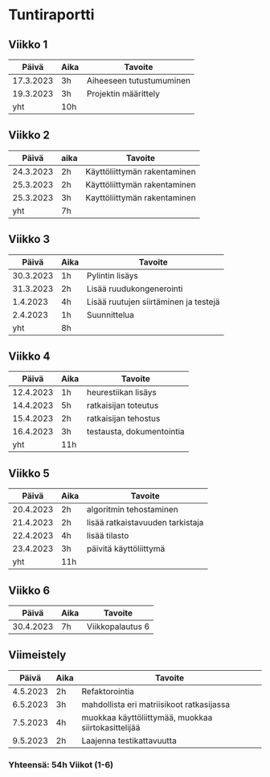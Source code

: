# Tuntiraportti

## Viikko 1

Päivä       | Aika  | Tavoite |
------------|-------|---------|
17.3.2023   | 3h    | Aiheeseen tutustumuminen |
19.3.2023   | 3h    | Projektin määrittely |
yht         | 10h

## Viikko 2

Päivä       | aika  | Tavoite   |
------------|-------|-----------|
24.3.2023   | 2h    | Käyttöliittymän rakentaminen |
25.3.2023   | 2h    | Käyttöliittymän rakentaminen |
25.3.2023   | 3h    | Kayttöliittymän rakentaminen |  
yht         | 7h 

## Viikko 3

Päivä       | Aika  | Tavoite   |
------------|-------|-----------|
30.3.2023   | 1h    | Pylintin  lisäys |
31.3.2023   | 2h    | Lisää ruudukongenerointi |
1.4.2023    | 4h    | Lisää ruutujen siirtäminen ja testejä |
2.4.2023    | 1h    | Suunnittelua |
yht         | 8h

## Viikko 4

Päivä       | Aika  | Tavoite   |
------------|-------|-----------|
12.4.2023   | 1h    | heurestiikan lisäys |
14.4.2023   | 5h    | ratkaisijan toteutus |
15.4.2023   | 2h    | ratkaisijan tehostus |
16.4.2023   | 3h    | testausta, dokumentointia |
yht         | 11h

## Viikko 5

Päivä       | Aika  | Tavoite   |
------------|-------|-----------|
20.4.2023   | 2h    | algoritmin tehostaminen |
21.4.2023   | 2h    | lisää ratkaistavuuden tarkistaja |
22.4.2023   | 4h    | lisää tilasto |
23.4.2023   | 3h    | päivitä käyttöliittymä |
yht         | 11h

## Viikko 6

Päivä       | Aika  | Tavoite   |
------------|-------|-----------|
30.4.2023   | 7h    | Viikkopalautus 6 |

## Viimeistely

Päivä       | Aika  | Tavoite   |
------------|-------|-----------|
4.5.2023    | 2h    | Refaktorointia    |
6.5.2023    | 3h    | mahdollista eri matriisikoot ratkasijassa |
7.5.2023    | 4h    | muokkaa käyttöliittymää, muokkaa siirtokasittelijää |
9.5.2023    | 2h    | Laajenna testikattavuutta |

### Yhteensä: 54h Viikot (1-6)